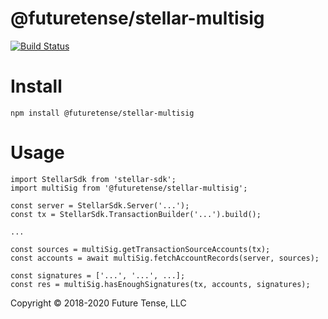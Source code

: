 # @futuretense/stellar-multisig

[![Build Status](https://travis-ci.com/future-tense/stellar-multisig.svg?branch=master)](https://travis-ci.com/future-tense/stellar-multisig)


# Install

`npm install @futuretense/stellar-multisig`

# Usage

```
import StellarSdk from 'stellar-sdk';
import multiSig from '@futuretense/stellar-multisig';

const server = StellarSdk.Server('...');
const tx = StellarSdk.TransactionBuilder('...').build();

...

const sources = multiSig.getTransactionSourceAccounts(tx);
const accounts = await multiSig.fetchAccountRecords(server, sources);

const signatures = ['...', '...', ...];
const res = multiSig.hasEnoughSignatures(tx, accounts, signatures);
```

Copyright &copy; 2018-2020 Future Tense, LLC
